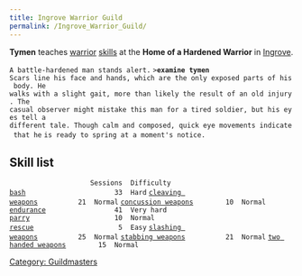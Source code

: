 ```yaml
---
title: Ingrove Warrior Guild
permalink: /Ingrove_Warrior_Guild/
---
```


**Tymen** teaches [warrior](warrior "wikilink")
[skills](skill "wikilink") at the **Home of a Hardened Warrior** in
[Ingrove](Ingrove "wikilink").

`A battle-hardened man stands alert.`
`>`**`examine tymen`**
`Scars line his face and hands, which are the only exposed parts of his body. He`
`walks with a slight gait, more than likely the result of an old injury. The`
`casual observer might mistake this man for a tired soldier, but his eyes tell a`
`different tale. Though calm and composed, quick eye movements indicate that he`
`is ready to spring at a moment's notice.`

## Skill list

`                    Sessions  Difficulty`
[`bash`](bash "wikilink")`                      33  Hard`
[`cleaving weapons`](cleaving_weapons "wikilink")`          21  Normal`
[`concussion weapons`](concussion_weapons "wikilink")`        10  Normal`
[`endurance`](endurance "wikilink")`                 41  Very hard`
[`parry`](parry "wikilink")`                     10  Normal`
[`rescue`](rescue "wikilink")`                     5  Easy`
[`slashing weapons`](slashing_weapons "wikilink")`          25  Normal`
[`stabbing weapons`](stabbing_weapons "wikilink")`          21  Normal`
[`two handed weapons`](two_handed_weapons "wikilink")`        15  Normal`

[Category: Guildmasters](Category:_Guildmasters "wikilink")